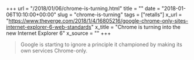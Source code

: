 +++
url = "/2018/01/06/chrome-is-turning.html"
title = ""
date = "2018-01-06T10:10:00+00:00"
slug = "chrome-is-turning"
tags = ["retalls"]
x_url = "https://www.theverge.com/2018/1/4/16805216/google-chrome-only-sites-internet-explorer-6-web-standards"
x_title = "Chrome is turning into the new Internet Explorer 6"
x_source = ""
+++


> Google is starting to ignore a principle it championed by making its own services Chrome-only.

